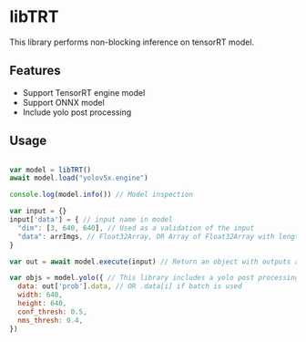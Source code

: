 # libTRT

This library performs non-blocking inference on tensorRT model.

## Features

- Support TensorRT engine model
- Support ONNX model
- Include yolo post processing

## Usage

```js

var model = libTRT()
await model.load("yolov5x.engine")

console.log(model.info()) // Model inspection

var input = {}
input['data'] = { // input name in model
  "dim": [3, 640, 640], // Used as a validation of the input
  "data": arrImgs, // Float32Array, OR Array of Float32Array with length not higher than the maximum batch size of the model
}

var out = await model.execute(input) // Return an object with outputs as keys

var objs = model.yolo({ // This library includes a yolo post processing function
  data: out['prob'].data, // OR .data[i] if batch is used
  width: 640,
  height: 640,
  conf_thresh: 0.5,
  nms_thresh: 0.4,
})

```